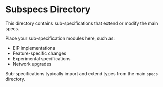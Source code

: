 # Subspecs Directory

This directory contains sub-specifications that extend or modify the main specs.

Place your sub-specification modules here, such as:
- EIP implementations
- Feature-specific changes
- Experimental specifications
- Network upgrades

Sub-specifications typically import and extend types from the main `specs` directory.